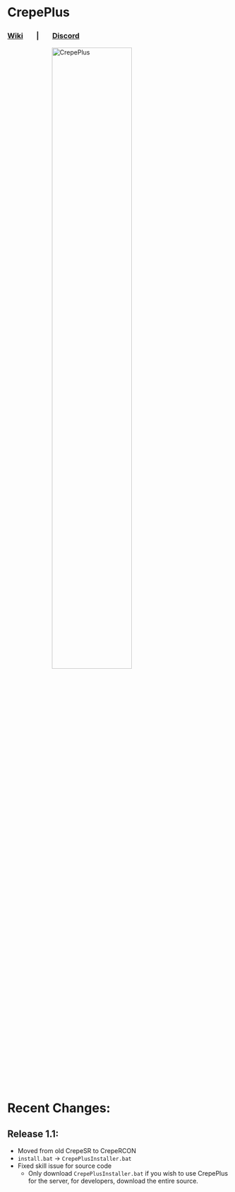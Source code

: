 # CrepePlus
### [Wiki](https://github.com/Midrooms/CrepePlus/wiki)ㅤㅤ|ㅤㅤ[Discord](https://discord.gg/jv4DBYFFbd)   
<img 
    style="display: block; 
           margin-left: auto;
           margin-right: auto;
           width: 60%;"
           src="https://user-images.githubusercontent.com/108638658/196731274-f17e0d24-61a3-458f-aefb-b7ebb372aa3e.png"
    alt="CrepePlus">
</img>
# Recent Changes:
## Release 1.1:
- Moved from old CrepeSR to CrepeRCON
- `install.bat` -> `CrepePlusInstaller.bat`
- Fixed skill issue for source code
  - Only download `CrepePlusInstaller.bat` if you wish to use CrepePlus for the server, for developers, download the entire source.